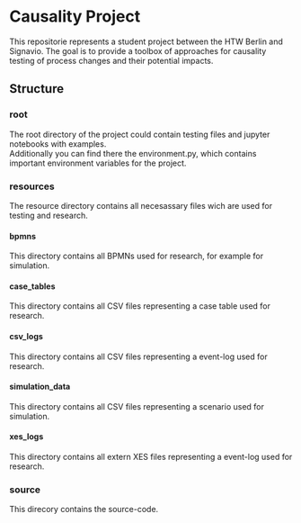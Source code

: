 # Causality Project
This repositorie represents a student project between the HTW Berlin and Signavio. The goal is to provide a toolbox of approaches for causality testing of process changes and their potential impacts.

## Structure

### root
The root directory of the project could contain testing files and jupyter notebooks with examples.<br>
Additionally you can find there the environment.py, which contains important environment variables for the project.

### resources
The resource directory contains all necesassary files wich are used for testing and research.

#### bpmns
This directory contains all BPMNs used for research, for example for simulation.

#### case_tables
This directory contains all CSV files representing a case table used for research.

#### csv_logs
This directory contains all CSV files representing a event-log used for research.

#### simulation_data
This directory contains all CSV files representing a scenario used for simulation.

#### xes_logs
This directory contains all extern XES files representing a event-log used for research.

### source
This direcory contains the source-code.